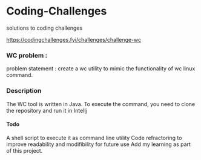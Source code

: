 # Coding-Challenges
solutions to coding challenges 

https://codingchallenges.fyi/challenges/challenge-wc

### WC problem :
problem statement : create a wc utility to mimic the functionality of wc linux command. 

### Description
The WC tool is written in Java. To execute the command, you need to clone the repository and run it in Intellj

#### Todo 
A shell script to execute it as command line utility 
Code refractoring to improve readability and modifibility for future use
Add my learning as part of this project. 


